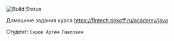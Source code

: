 ![Build Status](https://github.com/artseroff/Tinkoff-Java-hw/actions/workflows/build.yml/badge.svg)

Домашние задания курса https://fintech.tinkoff.ru/academy/java

Студент: `Серов Артём Павлович`
